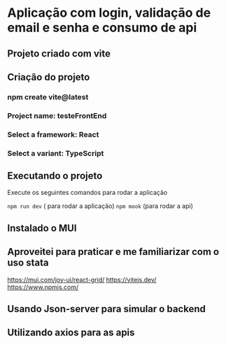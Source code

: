 # Aplicação com login, validação de email e senha e consumo de api 


## Projeto criado com vite 

## Criação do projeto
### npm create vite@latest
### Project name: testeFrontEnd
### Select a framework: React 
### Select a variant: TypeScript

## Executando o projeto
 Execute os seguintes comandos para rodar a aplicação
 
``` npm run dev ``` ( para rodar a aplicação) 
`` npm mook `` (para rodar a api)


## Instalado o MUI
## Aproveitei para praticar e me familiarizar com o uso stata

 
https://mui.com/joy-ui/react-grid/
https://vitejs.dev/
https://www.npmjs.com/


## Usando Json-server para simular o backend

## Utilizando axios para as apis



